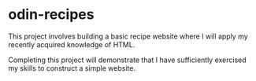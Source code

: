 # odin-recipes

This project involves building a basic recipe website where I will apply my recently acquired knowledge of HTML. 

Completing this project will demonstrate that I have sufficiently exercised my skills to construct a simple website.